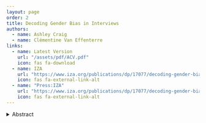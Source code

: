 ```yaml
---
layout: page
order: 2
title: Decoding Gender Bias in Interviews
authors:
  - name: Ashley Craig
  - name: Clémentine Van Effenterre
links:
  - name: Latest Version
    url: "/assets/pdf/ACV.pdf"
    icon: fas fa-download
  - name: IZA
    url: "https://www.iza.org/publications/dp/17077/decoding-gender-bias-the-role-of-personal-interaction"
    icon: fas fa-external-link-alt
  - name: "Press:IZA"
    url: "https://www.iza.org/publications/dp/17077/decoding-gender-bias-the-role-of-personal-interaction"
    icon: fas fa-external-link-alt
---
```


<details>
  <summary>Abstract</summary>
  <p>Performance evaluations in interviews are central to employment decisions.We combine two field experiments, administrative data and video analysis tostudy the sources of gender gaps in interview evaluations. Leveraging 60,000 mock interviews on a platform for software engineers, we find that code quality ratings are 12 percent of a standard deviation lower for women. This gap persists after controlling for an objective measure of code quality. Providing evaluators with automated performance measures does not reduce gender gaps. Comparing blind to non-blind evaluations without live interaction reveals no gender gap in either case. In contrast, gaps widen with longer personal interaction and are larger among evaluators from regions with stronger implicit gender bias. Video analysis shows that women apologize more; and interviewers are more condescending and harsher with them. Both correlate with lower ratings. Our findings highlight how interpersonal dynamics can introduce bias into evaluations that otherwise rely on objective metrics.</p>
</details>